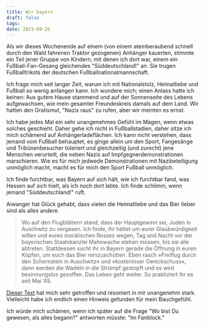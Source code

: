 ```yaml
---
title: Wir bayern
draft: false
tags: 
date: 2023-09-26
---
```

Als wir dieses Wochenende auf einem (von einem atemberaubend schnell durch den
Wald fahrenen Traktor gezogenen) Anhänger kauerten, stimmte ein Teil jener
Gruppe von Kindern, mit denen ich dort war, einem ein Fußball-Fan-Gesang
gleichendes "Süddeutschland!" an. Sie trugen Fußballtrikots der deutschen
Fußballnationalmannschaft.

Ich frage mich seit langer Zeit, warum ich mit Nationalstolz, Heimatliebe und
Fußball so wenig anfangen kann. Ich wundere mich; einen Anlass hatte ich keinen:
Aus gutem Hause stammend und auf der Sonnenseite des Lebens aufgewachsen, wie
mein gesamter Freundeskreis damals auf dem Land. Wir hatten den Gratismut,
"Nazis raus" zu rufen, aber wir meinten es ernst.

Ich habe jedes Mal ein sehr unangenehmes Gefühl im Magen, wenn etwas solches
geschieht. Daher gehe ich nicht in Fußballstadien, daher sitze ich mich schämend
auf Anhängerladeflächen. Ich kann nicht verstehen, dass jemand vom Fußball
behauptet, es ginge allein um den Sport, Fangesänge und Tribünenbesucher
toleriert und gleichzeitig (und zurecht) jene Menschen verurteilt, die neben
Nazis auf Impfgegnerdemonstrationen marschieren. Wie es für mich jedwede
Demonstrationen mit Nazibeteiligung unmöglich macht, macht es für mich den Sport
Fußball unmöglich.

Ich finde furchtbar, was Bayern auf sich hält, wie ich furchtbar fand, was
Hessen auf sich hielt, als ich noch dort lebte.
Ich finde schlimm, wenn jemand "Süddeutschland!" ruft.

Aiwanger hat Glück gehabt, dass vielen die Heimatliebe und das Bier lieber sind
als alles andere.

> Wo auf den Flugblättern stand, dass der Hauptgewinn sei, Juden in Auschwitz zu
> vergasen. Ich finde, ihr hättet um eurer Glaubwürdigkeit willen und eures
> moralischen Rosses wegen, Tag und Nacht vor der bayerischen Staatskanzlei
> Mahnwache stehen müssen, bis sie alle abtreten. Stattdessen sucht ihr in
> Bayern gerade die Öffnung in euren Köpfen, um euch das Bier reinzuschütten.
> Eben rasch »Freiflug durch den Schornstein in Auschwitz« und »kostenloser
> Genickschuss«, dann werden die Wadeln in die Strümpf gestopft und es wird
> besinnungslos gesoffen. Das Leben geht weiter. So praktiziert ihr es seit Mai
> ’45.

[Dieser Text](https://kolumne.gorki.de/kolumne-135/) hat mich sehr getroffen und
resoniert in mir unangenehm stark. Vielleicht habe ich endlich einen Hinweis
gefunden für mein Bauchgefühl.

Ich würde mich schämen, wenn ich später auf die Frage "Wo bist Du gewesen, als
alles begann?" antworten müsste: "Im Fanblock."